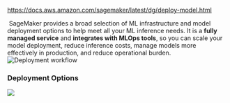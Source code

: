 https://docs.aws.amazon.com/sagemaker/latest/dg/deploy-model.html

 SageMaker provides a broad selection of ML infrastructure and model deployment options to help meet all your ML inference needs. It is a **fully managed service** and **integrates with MLOps tools**, so you can scale your model deployment, reduce inference costs, manage models more effectively in production, and reduce operational burden.
 
 ![Deployment workflow](../../figures/Pasted%20image%2020230703015315.png)

### Deployment Options

![](../../figures/Pasted%20image%2020230703015442.png)